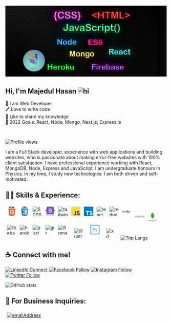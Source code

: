 <!---
Majedul-Hasan/Majedul-Hasan is a ✨ special ✨ repository because its `README.md` (this file) appears on your GitHub profile.
You can click the Preview link to take a look at your changes.
--->

![akashusr Github Banner](assets/majedul-hasan.jpg)

## Hi, I'm Majedul Hasan <img src="https://user-images.githubusercontent.com/1303154/88677602-1635ba80-d120-11ea-84d8-d263ba5fc3c0.gif" width="25px" height="25px" alt="hi">

<p>
  👑 I am Web Developer <br />
  🖊️ Love to write code <br />
  🎤 Like to share my knowledge <br />
  🥅 2022 Goals: React, Node, Mongo, Next.js, Express.js
</p><br/>

![Profile views](https://gpvc.arturio.dev/Majedul-Hasan)

<p>I am a Full Stack developer, experience with web applications and building websites, who is passionate about making error-free websites with 100% client satisfaction. I have professional experience working with React, MongoDB, Node, Express and JavaScript. I am undergraduate honours in Physics. In my time, I study new technologies. I am both driven and self-motivated.<p/>

## 👨‍💻 Skills & Experience:

<p align="left">
  <a style="margin: 5px" href="https://www.w3.org/html/" target="_blank">
    <img
      style="margin: 5px"
      src="https://raw.githubusercontent.com/devicons/devicon/master/icons/html5/html5-original-wordmark.svg"
      alt="html5"
      align="left"
      width="30"
      height="30"
    />
  </a>

  <a style="margin: 5px" href="https://www.w3schools.com/css/" target="_blank">
    <img
      style="margin: 5px"
      src="https://raw.githubusercontent.com/devicons/devicon/master/icons/css3/css3-original-wordmark.svg"
      alt="css3"
      align="left"
      width="30"
      height="30"
    />
  </a>
  <a style="margin: 5px" href="https://www.w3schools.com/css/" target="_blank">
    <img
      style="margin: 5px"
      src="https://cdn.jsdelivr.net/gh/devicons/devicon/icons/sass/sass-original.svg"
      alt="SCSS"
      align="left"
      width="30"
      height="30"
    />
  </a>
  <a style="margin: 5px" href="https://getbootstrap.com" target="_blank">
    <img
      style="margin: 5px"
      src="https://raw.githubusercontent.com/devicons/devicon/master/icons/bootstrap/bootstrap-plain-wordmark.svg"
      alt="bootstrap"
      align="left"
      width="30"
      height="30"
    />
  </a>

  <a style="margin: 5px" href="https://tailwindcss.com/" target="_blank">
    <img
      style="margin: 5px"
      src="https://www.vectorlogo.zone/logos/tailwindcss/tailwindcss-icon.svg"
      alt="tailwind"
      align="left"
      width="30"
      height="30"
    />
  </a>

  <a style="margin: 5px" href="https://developer.mozilla.org/en-US/docs/Web/JavaScript" >
    <img
      style="margin: 5px"
      src="https://raw.githubusercontent.com/devicons/devicon/master/icons/javascript/javascript-original.svg"
      alt="javascript"
      align="left"
      width="30"
      height="30"
    />
  </a>

  <a style="margin: 5px" href="https://www.typescriptlang.org/" target="_blank">
    <img
      style="margin: 5px"
      src="https://raw.githubusercontent.com/devicons/devicon/master/icons/typescript/typescript-original.svg"
      alt="typescript"
      align="left"
      width="30"
      height="30"
    />
  </a>

  <a style="margin: 5px" href="https://reactjs.org/" target="_blank">
    <img
      style="margin: 5px"
      src="https://reactnative.dev/img/header_logo.svg"
      alt="react"
      align="left"
      width="30"
      height="30"
    />
  </a>
    <a style="margin: 5px" href="https://redux.js.org" target="_blank">
    <img
      style="margin: 5px"
      src="https://cdn.jsdelivr.net/gh/devicons/devicon/icons/redux/redux-original.svg"
      alt="redux"
      align="left"
      width="30"
      height="30"
    />
  </a>

  <a style="margin: 5px" href="https://nodejs.org" target="_blank">
    <img
      style="margin: 5px"
      src="https://raw.githubusercontent.com/devicons/devicon/master/icons/nodejs/nodejs-original-wordmark.svg"
      alt="nodejs"
      align="left"
      width="30"
      height="30"
    />
  </a>

  <a style="margin: 5px" href="https://expressjs.com" target="_blank">
    <img
      style="margin: 5px"
      src="https://raw.githubusercontent.com/devicons/devicon/master/icons/express/express-original-wordmark.svg"
      alt="express"
      align="left"
      width="30"
      height="30"
    />
  </a>

  <a style="margin: 5px" href="https://www.mongodb.com/" target="_blank">
    <img
      style="margin: 5px"
      src="https://raw.githubusercontent.com/devicons/devicon/master/icons/mongodb/mongodb-original-wordmark.svg"
      alt="mongodb"
      align="left"
      width="30"
      height="30"
    />
  </a>

  <a style="margin: 5px" href="https://firebase.google.com/" target="_blank">
    <img
      style="margin: 5px"
      src="https://www.vectorlogo.zone/logos/firebase/firebase-icon.svg"
      alt="firebase"
      align="left"
      width="30"
      height="30"
    />
  </a>
  <a style="margin: 5px" href="https://heroku.com" target="_blank">
    <img
      style="margin: 5px"
      src="https://www.vectorlogo.zone/logos/heroku/heroku-icon.svg"
      alt="heroku"
      align="left"
      width="30"
      height="30"
    />
  </a>
  <a href="https://postman.com" target="_blank">
    <img
      style="margin: 5px"
      src="https://www.vectorlogo.zone/logos/getpostman/getpostman-icon.svg"
      alt="postman"
      align="left"
      width="30"
      height="30"
    />
  </a>
  <a style="margin: 5px" href="https://git-scm.com/" target="_blank">
    <img
      style="margin: 5px"
      src="https://www.vectorlogo.zone/logos/git-scm/git-scm-icon.svg"
      alt="git"
      align="left"
      width="30"
      height="30"
    />
  </a>

  <a style="margin: 5px" href="https://www.figma.com/" target="_blank">
    <img
      style="margin: 5px"
      src="https://www.vectorlogo.zone/logos/figma/figma-icon.svg"
      alt="figma"
      align="left"
      width="30"
      height="30"
    />
  </a>

  <a style="margin: 5px" href="https://www.adobe.com/in/products/illustrator.html" target="_blank">
    <img
      style="margin: 15px"
      src="https://www.vectorlogo.zone/logos/adobe_illustrator/adobe_illustrator-icon.svg"
      alt="illustrator"
      align="left"
      width="30"
      height="30"
    />
  </a>

  <a style="margin: 15px" href="https://www.photoshop.com/en" target="_blank">
    <img
      style="margin: 5px"
      src="https://raw.githubusercontent.com/devicons/devicon/master/icons/photoshop/photoshop-line.svg"
      alt="photoshop"
      align="left"
      width="30"
      height="30"
    />
  </a>

  <a style="margin: 15px" href="https://www.adobe.com/products/xd.html" target="_blank">
    <img
      style="margin: 15px"
      src="https://cdn.worldvectorlogo.com/logos/adobe-xd.svg"
      alt="xd"
      align="left"
      width="30"
      height="30"
    />
  </a>
</p>

<br/>
<br/>

##

![Top Langs](https://github-readme-stats.vercel.app/api/top-langs/?username=Majedul-Hasan&layout=compact)

## ☕ Connect with me!

[![LinkedIn Connect](https://img.shields.io/badge/%20-Connect-black?color=14171A&labelColor=212121&logo=linkedin&logoColor=ffffff)](https://www.linkedin.com/in/hasamajedul)
[![Facebook Follow](https://img.shields.io/badge/%20-Follow-black?color=14171A&labelColor=1976d2&logo=facebook&logoColor=ffffff)](https://www.facebook.com/h.majedul)
[![Instagram Follow](https://img.shields.io/badge/%20-Follow-black?color=14171A&labelColor=1976d2&logo=instagram&logoColor=ffffff)](https://www.instagram.com/majedul.hasan_m31/)
[![Twitter Follow](https://img.shields.io/badge/%20-Follow-black?color=14171A&labelColor=1976d2&logo=twitter&logoColor=ffffff)](https://twitter.com/hmajedul)
<br />

![GitHub stats](https://github-readme-stats.vercel.app/api?username=Majedul-Hasan&show_icons=true)

## 📧 For Business Inquiries:

<a href="mailto:hasanmajedul@gmail.com">
  <img style="margin: 5px"
    src="https://img.shields.io/badge/%F0%9F%93%A7%20Email-hasanmajedul%40gmail.com-brightgreen"
    alt="emailAddress"
  />
</a>
